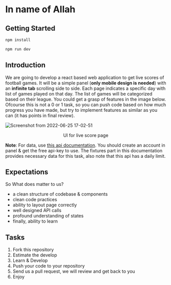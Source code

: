 # In name of Allah

## Getting Started

```bash
npm install

npm run dev
```

## Introduction

We are going to develop a react based web application to get live scores of football games. It will be a simple panel (**only mobile design is needed**) with an **infinite tab** scrolling side to side. Each page indicates a specific day with list of games played on that day. The list of games will be categorized based on their league. You could get a grasp of features in the image below. Ofcourse this is not a 0 or 1 task, so you can push code based on how much progress you have made, but try to implement features as similar as you can (it has points in final review).

![Screenshot from 2022-06-25 17-02-51](https://user-images.githubusercontent.com/61571233/175773756-b6e136dc-4ca7-4ee2-b88e-248d4591a638.png "UI for live score page")

<p align="center">
UI for live score page
</p>

**Note**: For data, use [this api documentation](https://www.api-football.com/documentation-v3). You should create an account in panel & get the free api-key to use. The fixtures part in this documentation provides necessary data for this task, also note that this api has a daily limit.

## Expectations

So What does matter to us?

- a clean structure of codebase & components
- clean code practices
- ability to layout page correctly
- well designed API calls
- profound understanding of states
- finally, ability to learn

## Tasks

1. Fork this repository
2. Estimate the develop
3. Learn & Develop
4. Push your code to your repository
5. Send us a pull request, we will review and get back to you
6. Enjoy

